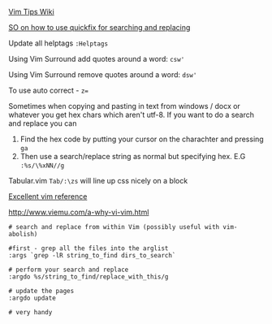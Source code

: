 [Vim Tips Wiki](http://vim.wikia.com/wiki/Vim_Tips_Wiki)

[SO on how to use quickfix for searching and replacing](http://stackoverflow.com/questions/5686206/search-replace-using-quickfix-list-in-vim)

Update all helptags `:Helptags`

Using Vim Surround add quotes around a word:
    `csw'`

Using Vim Surround remove quotes around a word:
    `dsw'`

To use auto correct - `z=`

Sometimes when copying and pasting in text from windows / docx or whatever you
get hex chars which aren't utf-8.  If you want to do a search and replace you
can

1. Find the hex code by putting your cursor on the charachter and pressing `ga`
2. Then use a search/replace string as normal but specifying hex.  E.G `:%s/\%xNN//g`

Tabular.vim
`Tab/:\zs` will line up css nicely on a block

[Excellent vim reference](http://www.danielmiessler.com/study/vim/)

http://www.viemu.com/a-why-vi-vim.html


    # search and replace from within Vim (possibly useful with vim-abolish)

    #first - grep all the files into the arglist
    :args `grep -lR string_to_find dirs_to_search`

    # perform your search and replace
    :argdo %s/string_to_find/replace_with_this/g

    # update the pages
    :argdo update

    # very handy
